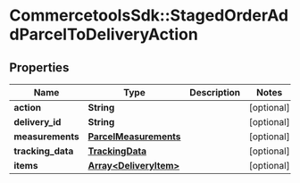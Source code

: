 # CommercetoolsSdk::StagedOrderAddParcelToDeliveryAction

## Properties
Name | Type | Description | Notes
------------ | ------------- | ------------- | -------------
**action** | **String** |  | [optional] 
**delivery_id** | **String** |  | [optional] 
**measurements** | [**ParcelMeasurements**](ParcelMeasurements.md) |  | [optional] 
**tracking_data** | [**TrackingData**](TrackingData.md) |  | [optional] 
**items** | [**Array&lt;DeliveryItem&gt;**](DeliveryItem.md) |  | [optional] 

